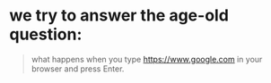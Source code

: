 # we try to answer the age-old question:
> what happens when you type https://www.google.com in your browser and press Enter.
